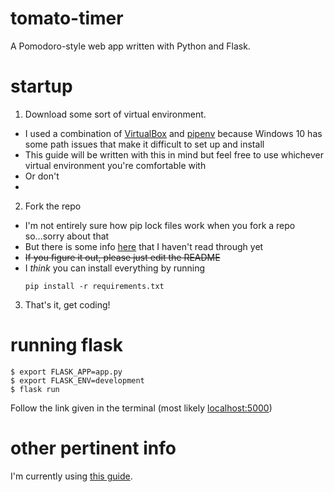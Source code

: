 # tomato-timer
A Pomodoro-style web app written with Python and Flask.

# startup
1. Download some sort of virtual environment. 
  - I used a combination of [VirtualBox](https://www.virtualbox.org/) and [pipenv](https://pypi.org/project/pipenv/) because Windows 10 
  has some path issues that make it difficult to set up and install
  - This guide will be written with this in mind but feel free to use whichever virtual environment you're comfortable with
  - Or don't
  - 
2.  Fork the repo
  - I'm not entirely sure how pip lock files work when you fork a repo so...sorry about that
  - But there is some info [here](https://pipenv-fork.readthedocs.io/en/latest/advanced.html) that I haven't read through yet
  - ~~If you figure it out, please just edit the README~~
  - I *think* you can install everything by running
    ```shellscript
    pip install -r requirements.txt
    ```

3. That's it, get coding!

# running flask
```shellscript 
$ export FLASK_APP=app.py
$ export FLASK_ENV=development
$ flask run
```
Follow the link given in the terminal (most likely [localhost:5000](http://localhost:5000/))

# other pertinent info
I'm currently using [this guide](https://python-adv-web-apps.readthedocs.io/en/latest/flask_forms.html).
